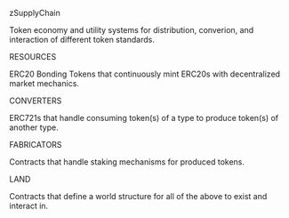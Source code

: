 zSupplyChain

Token economy and utility systems for distribution, converion, and interaction of different token standards.


RESOURCES

ERC20 Bonding Tokens that continuously mint ERC20s with decentralized market mechanics.


CONVERTERS

ERC721s that handle consuming token(s) of a type to produce token(s) of another type.


FABRICATORS

Contracts that handle staking mechanisms for produced tokens.


LAND

Contracts that define a world structure for all of the above to exist and interact in.